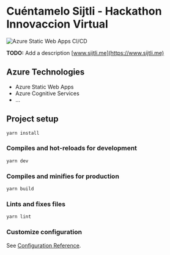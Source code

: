 # Cuéntamelo Sijtli - Hackathon Innovaccion Virtual

![Azure Static Web Apps CI/CD](https://github.com/daviddesmet/sijtli/workflows/Azure%20Static%20Web%20Apps%20CI/CD/badge.svg)

**TODO:** Add a description [www.sijtli.me](https://www.sijtli.me)

## Azure Technologies

- Azure Static Web Apps
- Azure Cognitive Services
- ...

## Project setup

```
yarn install
```

### Compiles and hot-reloads for development

```
yarn dev
```

### Compiles and minifies for production

```
yarn build
```

### Lints and fixes files

```
yarn lint
```

### Customize configuration

See [Configuration Reference](https://cli.vuejs.org/config/).

